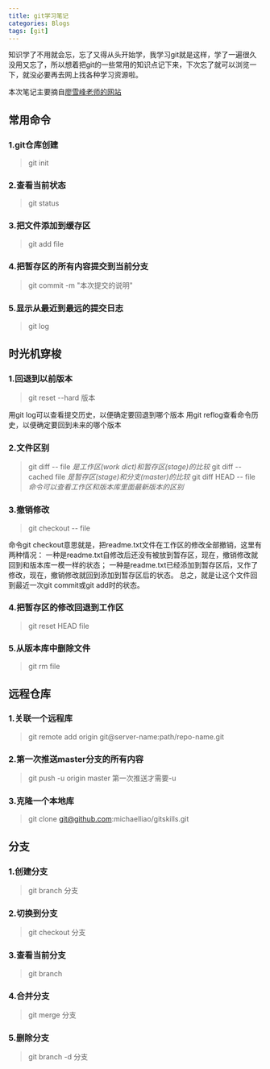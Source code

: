 ```yaml
---
title: git学习笔记
categories: Blogs
tags: [git]
---
```




知识学了不用就会忘，忘了又得从头开始学，我学习git就是这样，学了一遍很久没用又忘了，所以想着把git的一些常用的知识点记下来，下次忘了就可以浏览一下，就没必要再去网上找各种学习资源啦。<!--more-->

本次笔记主要摘自[廖雪峰老师的网站](https://www.liaoxuefeng.com/wiki/0013739516305929606dd18361248578c67b8067c8c017b000)
## 常用命令

### 1.git仓库创建
> git init

### 2.查看当前状态
> git status

### 3.把文件添加到缓存区
> git add file

### 4.把暂存区的所有内容提交到当前分支
> git commit -m "本次提交的说明"

### 5.显示从最近到最远的提交日志
> git log

## 时光机穿梭

### 1.回退到以前版本
> git reset --hard 版本

用git log可以查看提交历史，以便确定要回退到哪个版本
用git reflog查看命令历史，以便确定要回到未来的哪个版本

### 2.文件区别
> git diff -- file *是工作区(work dict)和暂存区(stage)的比较*
git diff --cached file  *是暂存区(stage)和分支(master)的比较*
git diff HEAD -- file  *命令可以查看工作区和版本库里面最新版本的区别*

### 3.撤销修改
> git checkout -- file

命令git checkout意思就是，把readme.txt文件在工作区的修改全部撤销，这里有两种情况：
一种是readme.txt自修改后还没有被放到暂存区，现在，撤销修改就回到和版本库一模一样的状态；
一种是readme.txt已经添加到暂存区后，又作了修改，现在，撤销修改就回到添加到暂存区后的状态。
总之，就是让这个文件回到最近一次git commit或git add时的状态。

### 4.把暂存区的修改回退到工作区
> git reset HEAD file

### 5.从版本库中删除文件
> git rm file

## 远程仓库

### 1.关联一个远程库
> git remote add origin git@server-name:path/repo-name.git

### 2.第一次推送master分支的所有内容
> git push -u origin master  第一次推送才需要-u

### 3.克隆一个本地库
> git clone git@github.com:michaelliao/gitskills.git

## 分支

### 1.创建分支
> git branch 分支

### 2.切换到分支
> git checkout 分支

### 3.查看当前分支
> git branch

### 4.合并分支
> git merge 分支

### 5.删除分支
> git branch -d 分支